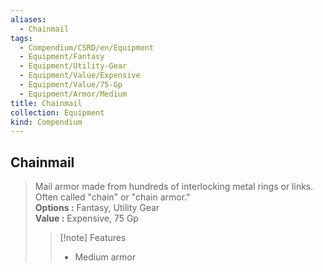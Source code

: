 ```yaml
---
aliases:
  - Chainmail
tags:
  - Compendium/CSRD/en/Equipment
  - Equipment/Fantasy
  - Equipment/Utility-Gear
  - Equipment/Value/Expensive
  - Equipment/Value/75-Gp
  - Equipment/Armor/Medium
title: Chainmail
collection: Equipment
kind: Compendium
---
```

## Chainmail  
  
>Mail armor made from hundreds of interlocking metal rings or links. Often called "chain" or "chain armor."  
> **Options :** Fantasy, Utility Gear  
> **Value :** Expensive, 75 Gp  
>>[!note] Features  
>> - Medium armor